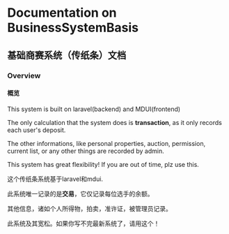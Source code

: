 # Documentation on BusinessSystemBasis

## 基础商赛系统（传纸条）文档



### Overview

#### 概览

This system is built on laravel(backend) and MDUI(frontend)

The only calculation that the system does is **transaction**, as it only records each user's deposit.

The other informations, like personal properties, auction, permission, current list, or any other things are recorded by admin.

This system has great flexibility! If you are out of time, plz use this.

这个传纸条系统基于laravel和mdui.

此系统唯一记录的是**交易**，它仅记录每位选手的余额。

其他信息，诸如个人所得物，拍卖，准许证，被管理员记录。

此系统及其宽松。如果你写不完最新系统了，请用这个！





